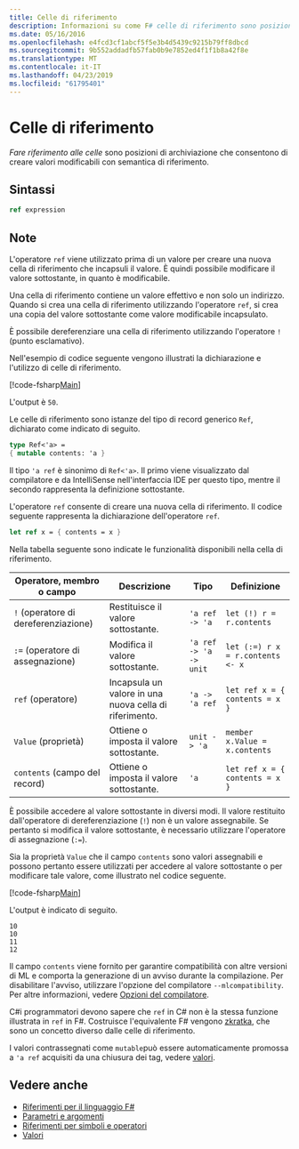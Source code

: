 ```yaml
---
title: Celle di riferimento
description: Informazioni su come F# celle di riferimento sono posizioni di archiviazione che consentono di creare valori modificabili con semantica di riferimento.
ms.date: 05/16/2016
ms.openlocfilehash: e4fcd3cf1abcf5f5e3b4d5439c9215b79ff8dbcd
ms.sourcegitcommit: 9b552addadfb57fab0b9e7852ed4f1f1b8a42f8e
ms.translationtype: MT
ms.contentlocale: it-IT
ms.lasthandoff: 04/23/2019
ms.locfileid: "61795401"
---
```

# <a name="reference-cells"></a>Celle di riferimento

*Fare riferimento alle celle* sono posizioni di archiviazione che consentono di creare valori modificabili con semantica di riferimento.

## <a name="syntax"></a>Sintassi

```fsharp
ref expression
```

## <a name="remarks"></a>Note

L'operatore `ref` viene utilizzato prima di un valore per creare una nuova cella di riferimento che incapsuli il valore. È quindi possibile modificare il valore sottostante, in quanto è modificabile.

Una cella di riferimento contiene un valore effettivo e non solo un indirizzo. Quando si crea una cella di riferimento utilizzando l'operatore `ref`, si crea una copia del valore sottostante come valore modificabile incapsulato.

È possibile dereferenziare una cella di riferimento utilizzando l'operatore `!` (punto esclamativo).

Nell'esempio di codice seguente vengono illustrati la dichiarazione e l'utilizzo di celle di riferimento.

[!code-fsharp[Main](../../../samples/snippets/fsharp/lang-ref-1/snippet2201.fs)]

L'output è `50`.

Le celle di riferimento sono istanze del tipo di record generico `Ref`, dichiarato come indicato di seguito.

```fsharp
type Ref<'a> =
{ mutable contents: 'a }
```

Il tipo `'a ref` è sinonimo di `Ref<'a>`. Il primo viene visualizzato dal compilatore e da IntelliSense nell'interfaccia IDE per questo tipo, mentre il secondo rappresenta la definizione sottostante.

L'operatore `ref` consente di creare una nuova cella di riferimento. Il codice seguente rappresenta la dichiarazione dell'operatore `ref`.

```fsharp
let ref x = { contents = x }
```

Nella tabella seguente sono indicate le funzionalità disponibili nella cella di riferimento.

|Operatore, membro o campo|Descrizione|Tipo|Definizione|
|--------------------------|-----------|----|----------|
|`!` (operatore di dereferenziazione)|Restituisce il valore sottostante.|`'a ref -> 'a`|`let (!) r = r.contents`|
|`:=` (operatore di assegnazione)|Modifica il valore sottostante.|`'a ref -> 'a -> unit`|`let (:=) r x = r.contents <- x`|
|`ref` (operatore)|Incapsula un valore in una nuova cella di riferimento.|`'a -> 'a ref`|`let ref x = { contents = x }`|
|`Value` (proprietà)|Ottiene o imposta il valore sottostante.|`unit -> 'a`|`member x.Value = x.contents`|
|`contents` (campo del record)|Ottiene o imposta il valore sottostante.|`'a`|`let ref x = { contents = x }`|

È possibile accedere al valore sottostante in diversi modi. Il valore restituito dall'operatore di dereferenziazione (`!`) non è un valore assegnabile. Se pertanto si modifica il valore sottostante, è necessario utilizzare l'operatore di assegnazione (`:=`).

Sia la proprietà `Value` che il campo `contents` sono valori assegnabili e possono pertanto essere utilizzati per accedere al valore sottostante o per modificare tale valore, come illustrato nel codice seguente.

[!code-fsharp[Main](../../../samples/snippets/fsharp/lang-ref-1/snippet2203.fs)]

L'output è indicato di seguito.

```
10
10
11
12
```

Il campo `contents` viene fornito per garantire compatibilità con altre versioni di ML e comporta la generazione di un avviso durante la compilazione. Per disabilitare l'avviso, utilizzare l'opzione del compilatore `--mlcompatibility`. Per altre informazioni, vedere [Opzioni del compilatore](compiler-options.md).

C#i programmatori devono sapere che `ref` in C# non è la stessa funzione illustrata in `ref` in F#. Costruisce l'equivalente F# vengono [zkratka](byrefs.md), che sono un concetto diverso dalle celle di riferimento.

I valori contrassegnati come `mutable`può essere automaticamente promossa a `'a ref` acquisiti da una chiusura dei tag, vedere [valori](values/index.md).

## <a name="see-also"></a>Vedere anche

- [Riferimenti per il linguaggio F#](index.md)
- [Parametri e argomenti](parameters-and-arguments.md)
- [Riferimenti per simboli e operatori](symbol-and-operator-reference/index.md)
- [Valori](values/index.md)
